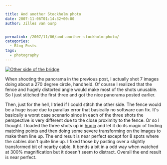 ```yaml
---

title: And another Stockholm photo
date: 2007-11-06T01:14:32+00:00
author: Jilles van Gurp


permalink: /2007/11/06/and-another-stockholm-photo/
categories:
  - Blog Posts
tags:
  - photography
---
```

[![Other side of the bridge](https://www.jillesvangurp.com/Album/2007/2007-10%20-%20Stockholm/IMG_2381bb.jpg)](https://www.jillesvangurp.com/Album/2007/2007-10%20-%20Stockholm/IMG_2381bb.jpg)

When shooting the panorama in the previous post, I actually shot 7 images doing about a 270 degree circle, handheld. Of course I realized that the fence and hugely distorted angle would make most of the shots unusable. So I just stitched the first three and got the nice panorama posted earlier. 

Then, just for the hell, I tried if I could stitch the other side. The fence would be a huge issue due to parallax error that basically no software can fix. It's basically a worst case scenario since in each of the three shots the perspective is very different due to the close proximity to the fence. Or so I thought. I loaded the three shots up in [hugin](http://hugin.sourceforge.net/) and let it do its magic of finding matching points and then doing some severe transforming on the images to make them line up. The end result is near perfect except for 8 spots where the cables don't quite line up. I fixed those by pasting over a slightly transformed bit of nearby cable. It bends a bit in a odd way when watched at 300% magnification but it doesn't seem to distract. Overall the end result is near perfect.

